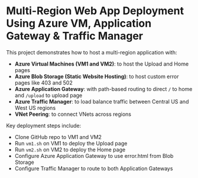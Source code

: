 # Multi-Region Web App Deployment Using Azure VM, Application Gateway & Traffic Manager

This project demonstrates how to host a multi-region application with:

- **Azure Virtual Machines (VM1 and VM2)**: to host the Upload and Home pages
- **Azure Blob Storage (Static Website Hosting)**: to host custom error pages like 403 and 502
- **Azure Application Gateway**: with path-based routing to direct `/` to home and `/upload` to upload page
- **Azure Traffic Manager**: to load balance traffic between Central US and West US regions
- **VNet Peering**: to connect VNets across regions

Key deployment steps include:
- Clone GitHub repo to VM1 and VM2
- Run `vm1.sh` on VM1 to deploy the Upload page
- Run `vm2.sh` on VM2 to deploy the Home page
- Configure Azure Application Gateway to use error.html from Blob Storage
- Configure Traffic Manager to route to both Application Gateways

